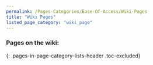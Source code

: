 ```yaml
---
permalink: /Pages-Categories/Ease-Of-Access/Wiki-Pages
title: "Wiki Pages"
listed_page_category: "wiki_page"
---
```


### Pages on the wiki:
{: .pages-in-page-category-lists-header .toc-excluded}